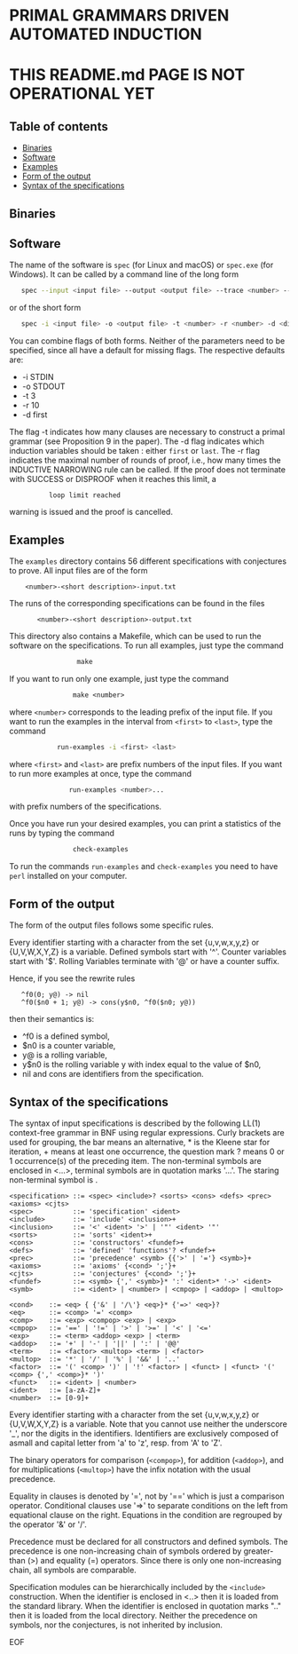 # PRIMAL GRAMMARS DRIVEN AUTOMATED INDUCTION

# THIS README.md PAGE IS NOT OPERATIONAL YET

## Table of contents

* [Binaries](#binaries)
* [Software](#software)
* [Examples](#examples)
* [Form of the output](#output)
* [Syntax of the specifications](#syntax)

## Binaries

## Software

The name  of the software  is `spec` (for  Linux and macOS)  or `spec.exe`
(for Windows). It can be called by a command line of the long form

``` bash
   spec --input <input file> --output <output file> --trace <number> --rounds <number> --direction <direction>
```
or of the short form

``` bash
   spec -i <input file> -o <output file> -t <number> -r <number> -d <direction>
```
You can combine flags of both forms. Neither of the parameters need to
be  specified,  since  all  have  a default  for  missing  flags.  The
respective defaults are:

   - -i STDIN
   - -o STDOUT
   - -t 3
   - -r 10
   - -d first

The flag  -t indicates how many  clauses are necessary to  construct a
primal grammar (see Proposition 9 in the paper). The -d flag indicates
which induction variables should be  taken : either `first` or `last`.
The -r flag indicates the maximal number of rounds of proof, i.e., how
many times  the INDUCTIVE NARROWING rule  can be called. If  the proof
does  not terminate  with SUCCESS  or  DISPROOF when  it reaches  this
limit, a

			  loop limit reached

warning is issued and the proof is cancelled.

## Examples

The `examples` directory  contains 56 different specifications with
conjectures to prove. All input files are of the form

		<number>-<short description>-input.txt

The runs of the corresponding specifications can be found in the files

	       <number>-<short description>-output.txt

This directory also contains a Makefile,  which can be used to run the
software on  the specifications.  To run all  examples, just  type the
command

``` Makefile
				 make
```
If you want to run only one example, just type the command

``` Makefile
			    make <number>
```
where `<number>` corresponds to the leading prefix of the input file. If
you want to  run the examples in the interval  from `<first>` to `<last>`,
type the command

``` bash
		    run-examples -i <first> <last>
```
where `<first>` and `<last>` are prefix numbers of the input files. If you
want to run more examples at once, type the command

``` bash
		       run-examples <number>...
```
with prefix numbers of the specifications.

Once you have run your desired examples, you can print a statistics of
the runs by typing the command

``` bash
			    check-examples
```
To run  the commands `run-examples`  and `check-examples` you  need to
have `perl` installed on your computer.

## Form of the output

The form of the output files follows some specific rules.

Every identifier starting with a  character from the set {u,v,w,x,y,z}
or  {U,V,W,X,Y,Z}  is a  variable.  Defined  symbols start  with  '^'.
Counter variables start with '$'. Rolling Variables terminate with '@'
or have a counter suffix.

Hence, if you see the rewrite rules

       ^f0(0; y@) -> nil
       ^f0($n0 + 1; y@) -> cons(y$n0, ^f0($n0; y@))

then their semantics is:

   - ^f0 is a defined symbol,
   - $n0 is a counter variable,
   - y@ is a rolling variable,
   - y$n0 is the rolling variable y with index equal to the value of $n0,
   - nil and cons are identifiers from the specification.

## Syntax of the specifications

The syntax of input specifications is described by the following LL(1)
context-free grammar in BNF using regular expressions.  Curly brackets
are used for  grouping, the bar means an alternative,  * is the Kleene
star for iteration, + means at least one occurrence, the question mark
?  means 0 or 1 occurrence(s) of the preceding item.  The non-terminal
symbols are enclosed in <...>, terminal symbols are in quotation marks
'...'. The staring non-terminal symbol is <specification>.

	<specification> ::= <spec> <include>? <sorts> <cons> <defs> <prec> <axioms> <cjts>
	<spec>          ::= 'specification' <ident>
	<include>       ::= 'include' <inclusion>+
	<inclusion>     ::= '<' <ident> '>' | '"' <ident> '"'
	<sorts>         ::= 'sorts' <ident>+
	<cons>          ::= 'constructors' <fundef>+
	<defs>          ::= 'defined' 'functions'? <fundef>+
	<prec>          ::= 'precedence' <symb> {{'>' | '='} <symb>}+
	<axioms>        ::= 'axioms' {<cond> ';'}+
	<cjts>          ::= 'conjectures' {<cond> ';'}+
	<fundef>        ::= <symb> {',' <symb>}* ':' <ident>* '->' <ident>
	<symb>          ::= <ident> | <number> | <cmpop> | <addop> | <multop>

	<cond>    ::= <eq> { {'&' | '/\'} <eq>}* {'=>' <eq>}?
	<eq>      ::= <comp> '=' <comp>
	<comp>    ::= <exp> <compop> <exp> | <exp>
	<cmpop>   ::= '==' | '!=' | '>' | '>=' | '<' | '<='
	<exp>     ::= <term> <addop> <exp> | <term>
	<addop>   ::= '+' | '-' | '||' | ':' | '@@'
	<term>    ::= <factor> <multop> <term> | <factor>
	<multop>  ::= '*' | '/' | '%' | '&&' | '..'
	<factor>  ::= '(' <comp> ')' | '!' <factor> | <funct> | <funct> '(' <comp> {',' <comp>}* ')'
	<funct>   ::= <ident> | <number>
	<ident>   ::= [a-zA-Z]+
	<number>  ::= [0-9]+

Every identifier starting with a  character from the set {u,v,w,x,y,z}
or {U,V,W,X,Y,Z} is  a variable. Note that you cannot  use neither the
underscore '_', nor the digits in the identifiers. Identifiers <ident>
are exclusively composed of asmall and capital letter from 'a' to 'z',
resp. from 'A' to 'Z'.

The  binary  operators  for   comparison  (`<compop>`),  for  addition
(`<addop>`),  and  for  multiplications (`<multop>`)  have  the  infix
notation with the usual precedence.

Equality in  clauses is denoted  by '=', not by  '==' which is  just a
comparison  operator.   Conditional  clauses   use  '=>'  to  separate
conditions on the left from  equational clause on the right. Equations
in the condition are regrouped by the operator '&' or '/\'.

Precedence  must   be  declared  for  all   constructors  and  defined
symbols. The precedence is one non-increasing chain of symbols ordered
by greater-than  (>) and equality  (=) operators. Since there  is only
one non-increasing chain, all symbols are comparable.

Specification   modules  can   be  hierarchically   included  by   the
`<include>`  construction.  When  the identifier  is enclosed  in <..>
then it  is loaded from the  standard library. When the  identifier is
enclosed in  quotation marks ".."   then it  is loaded from  the local
directory. Neither the precedence on  symbols, nor the conjectures, is
not inherited by inclusion.

EOF

